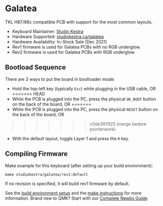 # Galatea

TKL H87/88c compatible PCB with support for the most common layouts.

* Keyboard Maintainer: [Studio Kestra](https://github.com/studiokestra/)
* Hardware Supported: [studiokestra.ca/galatea](https://studiokestra.ca/galatea/)
* Hardware Availability: In-Stock Sale (Dec 2021)
* Rev1 firmware is used for Galatea PCBs with no RGB underglow.
* Rev2 firmware is used for Galatea PCBs with RGB underglow. 

## Bootload Sequence

There are 3 ways to put the board in bootloader mode:

- Hold the top-left key (typically `Esc`) while plugging in the USB cable, OR
<<<<<<< HEAD
- While the PCB is plugged into the PC, press the physical `QK_BOOT` button on the back of the board, OR
=======
- While the PCB is plugged into the PC, press the physical `RESET` button on the back of the board, OR
>>>>>>> c0de397925 (merge bedore pointerwork)
- With the default layout, toggle Layer 1 and press the `R` key. 

## Compiling Firmware

Make example for this keyboard (after setting up your build environment):

    make studiokestra/galatea/rev1:default

If no revision is specified, it will build rev1 firmware by default.

See the [build environment setup](https://docs.qmk.fm/#/getting_started_build_tools) and the [make instructions](https://docs.qmk.fm/#/getting_started_make_guide) for more information. Brand new to QMK? Start with our [Complete Newbs Guide](https://docs.qmk.fm/#/newbs).
